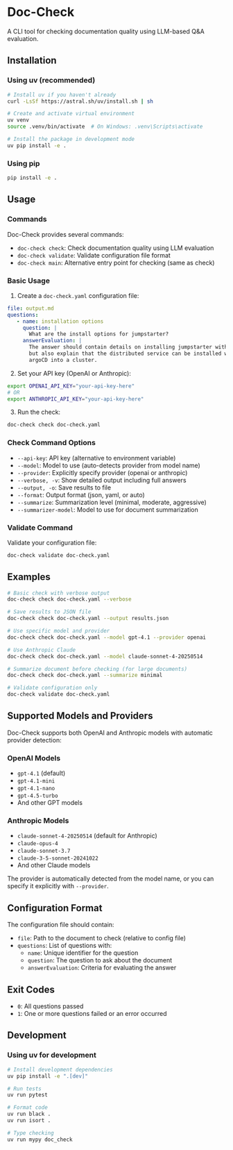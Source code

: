 # Doc-Check

A CLI tool for checking documentation quality using LLM-based Q&A evaluation.

## Installation

### Using uv (recommended)

```bash
# Install uv if you haven't already
curl -LsSf https://astral.sh/uv/install.sh | sh

# Create and activate virtual environment
uv venv
source .venv/bin/activate  # On Windows: .venv\Scripts\activate

# Install the package in development mode
uv pip install -e .
```

### Using pip

```bash
pip install -e .
```

## Usage

### Commands

Doc-Check provides several commands:

- `doc-check check`: Check documentation quality using LLM evaluation
- `doc-check validate`: Validate configuration file format
- `doc-check main`: Alternative entry point for checking (same as check)

### Basic Usage

1. Create a `doc-check.yaml` configuration file:

```yaml
file: output.md
questions:
   - name: installation options
     question: |
       What are the install options for jumpstarter?
     answerEvaluation: |
       The answer should contain details on installing jumpstarter with pip locally,
       but also explain that the distributed service can be installed with helm or
       argoCD into a cluster.
```

2. Set your API key (OpenAI or Anthropic):

```bash
export OPENAI_API_KEY="your-api-key-here"
# OR
export ANTHROPIC_API_KEY="your-api-key-here"
```

3. Run the check:

```bash
doc-check check doc-check.yaml
```

### Check Command Options

- `--api-key`: API key (alternative to environment variable)
- `--model`: Model to use (auto-detects provider from model name)
- `--provider`: Explicitly specify provider (openai or anthropic)
- `--verbose, -v`: Show detailed output including full answers
- `--output, -o`: Save results to file
- `--format`: Output format (json, yaml, or auto)
- `--summarize`: Summarization level (minimal, moderate, aggressive)
- `--summarizer-model`: Model to use for document summarization

### Validate Command

Validate your configuration file:

```bash
doc-check validate doc-check.yaml
```

## Examples

```bash
# Basic check with verbose output
doc-check check doc-check.yaml --verbose

# Save results to JSON file
doc-check check doc-check.yaml --output results.json

# Use specific model and provider
doc-check check doc-check.yaml --model gpt-4.1 --provider openai

# Use Anthropic Claude
doc-check check doc-check.yaml --model claude-sonnet-4-20250514

# Summarize document before checking (for large documents)
doc-check check doc-check.yaml --summarize minimal

# Validate configuration only
doc-check validate doc-check.yaml
```

## Supported Models and Providers

Doc-Check supports both OpenAI and Anthropic models with automatic provider detection:

### OpenAI Models
- `gpt-4.1` (default)
- `gpt-4.1-mini`
- `gpt-4.1-nano`
- `gpt-4.5-turbo`
- And other GPT models

### Anthropic Models
- `claude-sonnet-4-20250514` (default for Anthropic)
- `claude-opus-4`
- `claude-sonnet-3.7`
- `claude-3-5-sonnet-20241022`
- And other Claude models

The provider is automatically detected from the model name, or you can specify it explicitly with `--provider`.

## Configuration Format

The configuration file should contain:

- `file`: Path to the document to check (relative to config file)
- `questions`: List of questions with:
  - `name`: Unique identifier for the question
  - `question`: The question to ask about the document
  - `answerEvaluation`: Criteria for evaluating the answer

## Exit Codes

- `0`: All questions passed
- `1`: One or more questions failed or an error occurred

## Development

### Using uv for development

```bash
# Install development dependencies
uv pip install -e ".[dev]"

# Run tests
uv run pytest

# Format code
uv run black .
uv run isort .

# Type checking
uv run mypy doc_check
```
